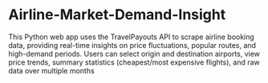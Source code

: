 # Airline-Market-Demand-Insight
This Python web app uses the TravelPayouts API to scrape airline booking data, providing real-time insights on price fluctuations, popular routes, and high-demand periods. Users can select origin and destination airports, view price trends, summary statistics (cheapest/most expensive flights), and raw data over multiple months
